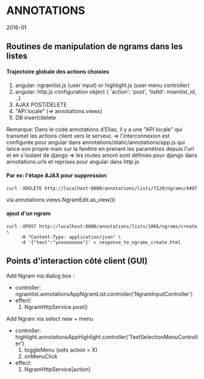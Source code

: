 ANNOTATIONS
===========

2016-01

## Routines de manipulation de ngrams dans les listes

#### Trajectoire globale des actions choisies

 1. angular: ngramlist.js (user input) or highlight.js (user menu controller)
 2. angular: http.js configuration object
    { 'action': 'post', 'listId': miamlist_id, ..}
 3. AJAX POST/DELETE
 4. "API locale" (=> annotations.views)
 5. DB insert/delete

Remarque:
Dans le code annotations d'Elias, il y a une "API locale" qui transmet les actions client vers le serveur.
  => l'interconnexion est configurée pour angular dans annotations/static/annotations/app.js qui lance son propre main sur la fenêtre en prenant les paramètres depuis l'url et en s'isolant de django
  => les routes amont sont définies pour django dans annotations.urls et reprises pour angular dans http.js


#### Par ex: l'étape AJAX pour suppression

`curl -XDELETE http://localhost:8000/annotations/lists/7129/ngrams/4497`

via annotations.views.NgramEdit.as_view())


#### ajout d'un ngram


```
curl -XPOST http://localhost:8000/annotations/lists/1866/ngrams/create \
     -H "Content-Type: application/json" \
     -d '{"text":"yooooooooo"}' > response_to_ngrams_create.html
```

## Points d'interaction côté client (GUI)

Add Ngram via dialog box :
 - controller:
   ngramlist.annotationsAppNgramList.controller('NgramInputController')
 - effect:
   1. NgramHttpService.post()

Add Ngram via select new + menu
 - controller: 
   highlight.annotationsAppHighlight.controller('TextSelectionMenuController')
     1. toggleMenu (sets action = X) 
     2. onMenuClick
 - effect:
   1. NgramHttpService[action]
